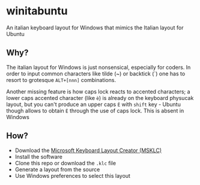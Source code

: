 # winitabuntu

An italian keyboard layout for Windows that mimics the Italian layout for Ubuntu

## Why?

The italian layout for Windows is just nonsensical, especially for coders.
In order to input common characters like tilde (~) or backtick (\`) one has
to resort to grotesque `ALT+[nnn]` combinations.

Another missing feature is how caps lock reacts to accented characters; a lower caps
accented character (like `è`) is already on the keyboard physucak layout, but you can't produce
an upper caps `È` with `shift` key - Ubuntu though allows to obtain `È` through the
use of caps lock. This is absent in Windows

## How?

* Download the [Microsoft Keyboard Layout Creator (MSKLC)](https://www.microsoft.com/en-us/download/details.aspx?id=102134)
* Install the software
* Clone this repo or download the `.klc` file
* Generate a layout from the source
* Use Windows preferences to select this layout
